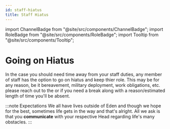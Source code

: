 ```yaml
---
id: staff-hiatus
title: Staff Hiatus
---
```

import ChannelBadge from "@site/src/components/ChannelBadge";
import RoleBadge from "@site/src/components/RoleBadge";
import Tooltip from "@site/src/components/Tooltip";



# Going on Hiatus

In the case you should need time away from your staff duties, any member of staff has the option to go on hiatus and keep thier role. This may be for any reason, be it bereavement, military deployment, work obligations, etc. please reach out to the <RoleBadge role="Head Moderator 🔰" badgeIcon="" color="#db1cb8" />  or <RoleBadge role="Event Team Head" badgeIcon="event_head_role_icon.png" color="#f75edb" /> if you need a break along with a reason/estimated length of time you'll be absent. 

:::note Expectations 
We all have lives outside of Eden and though we hope for the best, sometimes life gets in the way and that's alright. All we ask is that you **communicate** with your respective Head regarding life's many obstacles. 
:::

